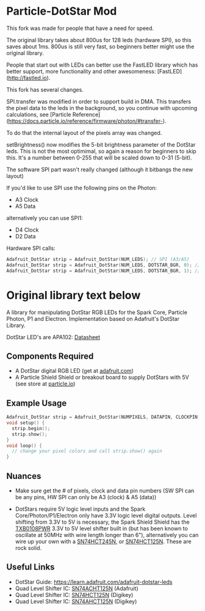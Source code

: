 Particle-DotStar Mod
====================

This fork was made for people that have a need for speed. 

The original library takes about 800us for 128 leds (hardware SPI), so this saves
about 1ms. 800us is still very fast, so beginners better might use the original library. 

People that start out with LEDs can better use the FastLED library which has better support,
more functionality and other awesomeness: [FastLED] (http://fastled.io). 

This fork has several changes. 

SPI.transfer was modified in order to support build in DMA. This transfers 
the pixel data to the leds in the background, so you continue with upcoming 
calculations, see [Particle Reference] (https://docs.particle.io/reference/firmware/photon/#transfer-).

To do that the internal layout of the pixels array was changed. 

setBrightness() now modifies the 5-bit brightness parameter of the DotStar leds. This 
is not the most optimimal, so again a reason for beginners to skip this. It's a number
between 0-255 that will be scaled down to 0-31 (5-bit). 

The software SPI part wasn't really changed (although it bitbangs the new layout)

If you'd like to use SPI use the following pins on the Photon:
- A3 Clock
- A5 Data

alternatively you can use SPI1:
- D4 Clock
- D2 Data

Hardware SPI calls:

```cpp
Adafruit_DotStar strip = Adafruit_DotStar(NUM_LEDS); // SPI (A3/A5)
Adafruit_DotStar strip = Adafruit_DotStar(NUM_LEDS, DOTSTAR_BGR, 0); // SPI (A3/A5)
Adafruit_DotStar strip = Adafruit_DotStar(NUM_LEDS, DOTSTAR_BGR, 1); // SPI1 (D2/D4)

```

Original library text below
===========================


A library for manipulating DotStar RGB LEDs for the Spark Core, Particle Photon, P1 and Electron.
Implementation based on Adafruit's DotStar Library.

DotStar LED's are APA102: [Datasheet](http://www.adafruit.com/datasheets/APA102.pdf)

Components Required
---
- A DotStar digital RGB LED (get at [adafruit.com](http://www.adafruit.com/search?q=dotstar&b=1))
- A Particle Shield Shield or breakout board to supply DotStars with 5V (see store at [particle.io](particle.io))

Example Usage
---

```cpp
Adafruit_DotStar strip = Adafruit_DotStar(NUMPIXELS, DATAPIN, CLOCKPIN);
void setup() {
  strip.begin();
  strip.show();
}
void loop() {
  // change your pixel colors and call strip.show() again
}
```

Nuances
---

- Make sure get the # of pixels, clock and data pin numbers (SW SPI can be any pins, HW SPI can only be A3 (clock) & A5 (data))

- DotStars require 5V logic level inputs and the Spark Core/Photon/P1/Electron only have 3.3V logic level digital outputs. Level shifting from 3.3V to 5V is
necessary, the Spark Shield Shield has the [TXB0108PWR](http://www.digikey.com/product-search/en?pv7=2&k=TXB0108PWR) 3.3V to 5V level shifter built in (but has been known to oscillate at 50MHz with wire length longer than 6"), alternatively you can wire up your own with a [SN74HCT245N](http://www.digikey.com/product-detail/en/SN74HCT245N/296-1612-5-ND/277258), or [SN74HCT125N](http://www.digikey.com/product-detail/en/SN74HCT125N/296-8386-5-ND/376860). These are rock solid.


Useful Links
---

- DotStar Guide: https://learn.adafruit.com/adafruit-dotstar-leds
- Quad Level Shifter IC: [SN74ACHT125N](https://www.adafruit.com/product/1787) (Adafruit)
- Quad Level Shifter IC: [SN74HCT125N](http://www.digikey.com/product-detail/en/SN74HCT125N/296-8386-5-ND/376860) (Digikey)
- Quad Level Shifter IC: [SN74AHCT125N](http://www.digikey.com/product-detail/en/SN74AHCT125N/296-4655-5-ND/375798) (Digikey)
